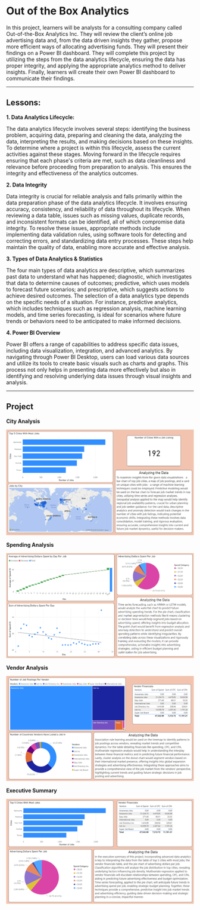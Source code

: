 # **Out of the Box Analytics**

In this project, learners will be analysts for a consulting company called Out-of-the-Box Analytics Inc.
They will review the client’s online job advertising data and, from the data driven insights they gather,
propose more efficient ways of allocating advertising funds. They will present their findings on a Power BI
dashboard. They will complete this project by utilizing the steps from the data analytics lifecycle, ensuring
the data has proper integrity, and applying the appropriate analytics method to deliver insights. Finally,
learners will create their own Power BI dashboard to communicate their findings.
 
___
## Lessons:

**1. Data Analytics Lifecycle:**

The data analytics lifecycle involves several steps: identifying the business problem, acquiring data, preparing and cleaning the data, analyzing the data, interpreting the results, and making decisions based on these insights. To determine where a project is within this lifecycle, assess the current activities against these stages. Moving forward in the lifecycle requires ensuring that each phase's criteria are met, such as data cleanliness and relevance before proceeding from preparation to analysis. This ensures the integrity and effectiveness of the analytics outcomes.

**2. Data Integrity**

Data integrity is crucial for reliable analysis and falls primarily within the data preparation phase of the data analytics lifecycle. It involves ensuring accuracy, consistency, and reliability of data throughout its lifecycle. When reviewing a data table, issues such as missing values, duplicate records, and inconsistent formats can be identified, all of which compromise data integrity. To resolve these issues, appropriate methods include implementing data validation rules, using software tools for detecting and correcting errors, and standardizing data entry processes. These steps help maintain the quality of data, enabling more accurate and effective analysis.

**3. Types of Data Analytics & Statistics**

The four main types of data analytics are descriptive, which summarizes past data to understand what has happened; diagnostic, which investigates that data to determine causes of outcomes; predictive, which uses models to forecast future scenarios; and prescriptive, which suggests actions to achieve desired outcomes. The selection of a data analytics type depends on the specific needs of a situation. For instance, predictive analytics, which includes techniques such as regression analysis, machine learning models, and time series forecasting, is ideal for scenarios where future trends or behaviors need to be anticipated to make informed decisions.

**4. Power BI Overview**

Power BI offers a range of capabilities to address specific data issues, including data visualization, integration, and advanced analytics. By navigating through Power BI Desktop, users can load various data sources and utilize its tools to create basic visuals such as charts and graphs. This process not only helps in presenting data more effectively but also in identifying and resolving underlying data issues through visual insights and analysis.

___
## Project

**City Analysis**

![City Spending Analysis](https://github.com/khaltahan/Business-Intelligence-Analytics/blob/main/Out-of-the-Box-Analytics/City.PNG)

**Spending Analysis**

![City Spending Analysis](https://github.com/khaltahan/Business-Intelligence-Analytics/blob/main/Out-of-the-Box-Analytics/Spending.PNG)

**Vendor Analysis**

![Vendor Analysis](https://github.com/khaltahan/Business-Intelligence-Analytics/blob/main/Out-of-the-Box-Analytics/Vendor.PNG)

**Executive Summary**

![City Spending Analysis](https://github.com/khaltahan/Business-Intelligence-Analytics/blob/main/Out-of-the-Box-Analytics/ExecutiveSummary.PNG)
